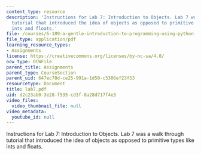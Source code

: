 ```yaml
---
content_type: resource
description: 'Instructions for Lab 7: Introduction to Objects. Lab 7 was a walk through
  tutorial that introduced the idea of objects as opposed to primitive types like
  ints and floats.'
file: /courses/6-189-a-gentle-introduction-to-programming-using-python-january-iap-2008/d2c23ab03e28f535cd3f8a28d717f4e3_lab7.pdf
file_type: application/pdf
learning_resource_types:
- Assignments
license: https://creativecommons.org/licenses/by-nc-sa/4.0/
ocw_type: OCWFile
parent_title: Assignments
parent_type: CourseSection
parent_uid: 647ec78d-ce25-991a-1d58-c5306ef23f53
resourcetype: Document
title: lab7.pdf
uid: d2c23ab0-3e28-f535-cd3f-8a28d717f4e3
video_files:
  video_thumbnail_file: null
video_metadata:
  youtube_id: null
---
```

Instructions for Lab 7: Introduction to Objects. Lab 7 was a walk through tutorial that introduced the idea of objects as opposed to primitive types like ints and floats.